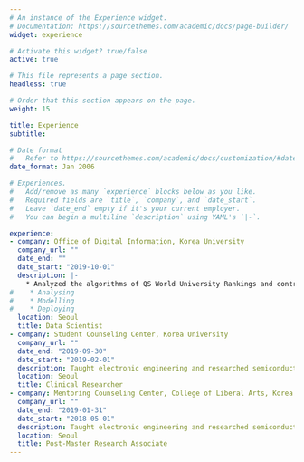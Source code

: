 ```yaml
---
# An instance of the Experience widget.
# Documentation: https://sourcethemes.com/academic/docs/page-builder/
widget: experience

# Activate this widget? true/false
active: true

# This file represents a page section.
headless: true

# Order that this section appears on the page.
weight: 15

title: Experience
subtitle:

# Date format
#   Refer to https://sourcethemes.com/academic/docs/customization/#date-format
date_format: Jan 2006

# Experiences.
#   Add/remove as many `experience` blocks below as you like.
#   Required fields are `title`, `company`, and `date_start`.
#   Leave `date_end` empty if it's your current employer.
#   You can begin a multiline `description` using YAML's `|-`.

experience:
- company: Office of Digital Information, Korea University
  company_url: ""
  date_end: ""
  date_start: "2019-10-01"
  description: |-
    * Analyzed the algorithms of QS World University Rankings and contributed to rising ranks 
#    * Analysing
#    * Modelling
#    * Deploying
  location: Seoul
  title: Data Scientist
- company: Student Counseling Center, Korea University
  company_url: ""
  date_end: "2019-09-30"
  date_start: "2019-02-01"
  description: Taught electronic engineering and researched semiconductor physics.
  location: Seoul
  title: Clinical Researcher 
- company: Mentoring Counseling Center, College of Liberal Arts, Korea University
  company_url: ""
  date_end: "2019-01-31"
  date_start: "2018-05-01"
  description: Taught electronic engineering and researched semiconductor physics.
  location: Seoul
  title: Post-Master Research Associate  
---
```

